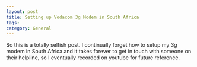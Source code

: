 ```yaml
---
layout: post
title: Setting up Vodacom 3g Modem in South Africa
tags: 
category: General
---
```

So this is a totally selfish post. I continually forget how to setup my 3g modem in South Africa and it takes forever to get in touch with someone on their helpline, so I eventually recorded on youtube for future reference.

